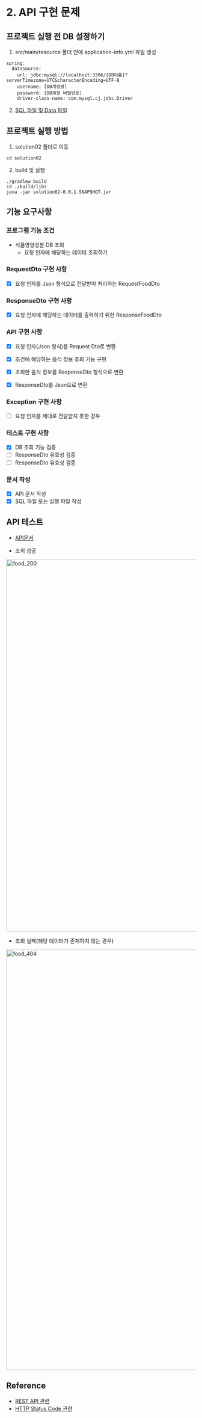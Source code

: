 # 2. API 구현 문제

## 프로젝트 실행 전 DB 설정하기
1. src/main/resource 폴더 안에 application-info.yml 파일 생성

```
spring:
  datasource:
    url: jdbc:mysql://localhost:3306/[DB이름]?serverTimezone=UTC&characterEncoding=UTF-8
    username: [DB계정명]
    password: [DB계정 비밀번호]
    driver-class-name: com.mysql.cj.jdbc.Driver

```
2. [SQL 파일 및 Data 파일](https://github.com/hwi215/programming-test/tree/main/data)




## 프로젝트 실행 방법
 
1. solution02 폴더로 이동
```
cd solution02 
```


2. build 및 실행
```
./gradlew build
cd ./build/libs
java -jar solution02-0.0.1-SNAPSHOT.jar
``` 

## 기능 요구사항

### 프로그램 기능 조건

- 식품영양성분 DB 조회
  - 요청 인자에 해당하는 데이터 조회하기

### RequestDto 구현 사항
- [X] 요청 인자를 Json 형식으로 전달받아 처리하는 RequestFoodDto  

### ResponseDto 구현 사항
- [X] 요청 인자에 해당하는 데이터를 출력하기 위한 ResponseFoodDto 

### API 구현 사항 
- [X] 요청 인자(Json 형식)를 Request Dto로 변환 
- [X] 조건에 해당하는 음식 정보 조회 기능 구현
- [X] 조회한 음식 정보를 ResponseDto 형식으로 변환
- [X] ResponseDto를 Json으로 변환 
 

### Exception 구현 사항
- [ ] 요청 인자를 제대로 전달받지 못한 경우

### 테스트 구현 사항
- [X] DB 조회 기능 검증
- [ ] ResponseDto 유효성 검증
- [ ] ResponseDto 유효성 검증

### 문서 작성
- [X] API 문서 작성
- [X] SQL 파일 또는 실행 파일 작성

## API 테스트

- [API문서](https://github.com/hwi215/programming-test/tree/main/docs)

- 조회 성공
<img width="990" alt="food_200" src="https://github.com/hwi215/programming-test/assets/56347876/8710754f-7a72-4d3f-a333-739d4028de36">

- 조회 실패(해당 데이터가 존재하지 않는 경우)
<img width="1118" alt="food_404" src="https://github.com/hwi215/programming-test/assets/56347876/843a2753-b1ac-4e5e-964b-21c44ab1236b">


## Reference

- [REST API 관련](https://meetup.nhncloud.com/posts/92)
- [HTTP Status Code 관련](https://atoz-developer.tistory.com/121)


